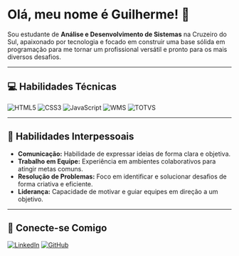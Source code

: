 # Olá, meu nome é Guilherme! 👋

Sou estudante de **Análise e Desenvolvimento de Sistemas** na Cruzeiro do Sul, apaixonado por tecnologia e focado em construir uma base sólida em programação para me tornar um profissional versátil e pronto para os mais diversos desafios.

---

## 💻 Habilidades Técnicas

![HTML5](https://img.shields.io/badge/HTML5-E34F26?style=for-the-badge&logo=html5&logoColor=white)
![CSS3](https://img.shields.io/badge/CSS3-1572B6?style=for-the-badge&logo=css3&logoColor=white)
![JavaScript](https://img.shields.io/badge/JavaScript-F7DF1E?style=for-the-badge&logo=javascript&logoColor=black)
![WMS](https://img.shields.io/badge/WMS-0052CC?style=for-the-badge&logo=databricks&logoColor=white)
![TOTVS](https://img.shields.io/badge/TOTVS-333333?style=for-the-badge&logo=terraform&logoColor=white)

---

## 👥 Habilidades Interpessoais

- **Comunicação:** Habilidade de expressar ideias de forma clara e objetiva.
- **Trabalho em Equipe:** Experiência em ambientes colaborativos para atingir metas comuns.
- **Resolução de Problemas:** Foco em identificar e solucionar desafios de forma criativa e eficiente.
- **Liderança:** Capacidade de motivar e guiar equipes em direção a um objetivo.

---

## 🔗 Conecte-se Comigo

[![LinkedIn](https://img.shields.io/badge/LinkedIn-0077B5?style=for-the-badge&logo=linkedin&logoColor=white)](https://www.linkedin.com/in/guilherme-cardoso-001472380/)
[![GitHub](https://img.shields.io/badge/GitHub-100000?style=for-the-badge&logo=github&logoColor=white)](https://github.com/CodeZeroo01)
